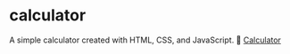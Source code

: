 # calculator
A simple calculator created with HTML, CSS, and JavaScript.
🔗 [Calculator](https://brennenmichael.github.io/calculator/)
